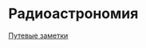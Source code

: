 # Радиоастрономия

[Путевые заметки](https://taxus-d.github.io/astroconsp/RadioA2018/html/%D0%A0%D0%B0%D0%B4%D0%B8%D0%BE%D0%B0%D1%81%D1%82%D1%80%D0%BE%D0%BD%D0%BE%D0%BC%D0%B8%D0%AF.html)
